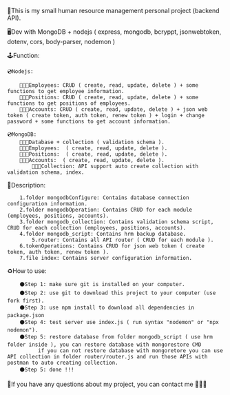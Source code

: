 📜This is my small human resource management personal project (backend API).

🖥Dev with MongoDB + nodejs ( express, mongodb, bcryppt, jsonwebtoken, dotenv, cors, body-parser, nodemon )

🕹Function:
	
	💿Nodejs:
 	
		🧑🏻‍💼Employees: CRUD ( create, read, update, delete ) + some functions to get employee information.
		🧑🏻‍💼Positions: CRUD ( create, read, update, delete ) + some functions to get positions of employees.
	 	🧑🏻‍💼Accounts: CRUD ( create, read, update, delete ) + json web token ( create token, auth token, renew token ) + login + change password + some functions to get account information.
    	
    💿MongoDB:
		🧑🏻‍💼Database + collection ( validation schema ).
    	🧑🏻‍💼Employees:  ( create, read, update, delete ). 
		🧑🏻‍💼Positions:  ( create, read, update, delete ). 
	 	🧑🏻‍💼Accounts:  ( create, read, update, delete ). 
            🧑🏻‍💼Collection: API support auto create collection with validation schema, index. 
   
📝Description:

		1.folder mongodbConfigure: Contains database connection configuration information.
  		2.folder mongodbOperation: Contains CRUD for each module (employees, positions, accounts).
    	3.folder mongodb_collection: Contains validation schema script, CRUD for each collection (employees, positions, accounts).
      	4.folder mongodb_script: Contains hrm backup database.
        	5.router: Contains all API router ( CRUD for each module ).
	 	6.tokenOperations: Contains CRUD for json web token ( create token, auth token, renew token ).
   		7.file index: Contains server configuration information.

♻️How to use:

		⚫️Step 1: make sure git is installed on your computer.
  		⚫️Step 2: use git to download this project to your computer (use fork first).
    	⚫️Step 3: use npm install to download all dependencies in package.json 
      	⚫️Step 4: test server use index.js ( run syntax "nodemon" or "npx nodemon").
		⚫️Step 5: restore database from folder mongodb_script ( use hrm folder inside ), you can restore database with mongorestore CMD
  			  if you can not restore database with mongoretore you can use API collection in folder router/router.js and run those APIs with postman to auto creating collection.
       	⚫️Step 5: done !!!
  		
📠If you have any questions about my project, you can contact me 🧔🏻‍♂️


